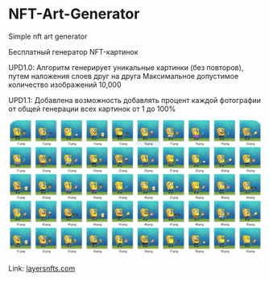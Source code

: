 # NFT-Art-Generator
Simple nft art generator 

Бесплатный генератор NFT-картинок

UPD1.0: Алгоритм генерирует уникальные картинки (без повторов), путем наложения слоев друг на друга
Максимальное допустимое количество изображений 10,000

UPD1.1: Добавлена возможность добавлять процент каждой фотографии от общей генерации всех картинок от 1 до 100%

<img src="5B5BFC9F-4B06-4B7F-8A13-3E7D125765D4.png" style="border-radius: 20px;">

Link:
<a href="https://layersnfts.com">layersnfts.com</a>
